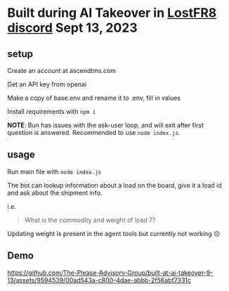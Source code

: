 # Built during AI Takeover in [LostFR8 discord](discord.lostfr8.com) Sept 13, 2023

## setup
Create an account at ascendtms.com

Get an API key from openai

Make a copy of base.env and rename it to .env, fill in values

Install requirements with `npm i`

**NOTE**: Bun has issues with the ask-user loop, and will exit after first question is answered. Recommended to use `node index.js`.

## usage

Run main file with `node index.js`

The bot can lookup information about a load on the board, give it a load id and ask about the shipment info.

i.e.
> What is the commodity and weight of load 7?

Updating weight is present in the agent tools but currently not working ☹️


## Demo

https://github.com/The-Please-Advisory-Group/built-at-ai-takeover-9-13/assets/9594539/00ad543a-c800-4dae-abbb-2f56abf7331c

